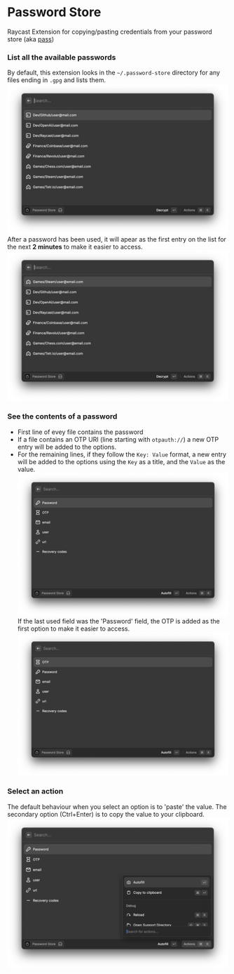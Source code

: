 # Password Store

Raycast Extension for copying/pasting credentials from your password store (aka [pass](https://passwordstore.org))

### List all the available passwords
By default, this extension looks in the `~/.password-store` directory for any files ending in `.gpg` and lists them.
![List Passwords](./assets/pass-list.png)
After a password has been used, it will apear as the first entry on the list for the next **2 minutes** to make it easier to access.
![List Passwords](./assets/pass-list-order.png)

### See the contents of a password
* First line of evey file contains the password
* If a file contains an OTP URI (line starting with `otpauth://`) a new OTP entry will be added to the options.
* For the remaining lines, if they follow the `Key: Value` format, a new entry will be added to the options using the `Key` as a title, and the `Value` as the value.
![Password Details](./assets/pass-details.png)
If the last used field was the 'Password' field, the OTP is added as the first option to make it easier to access.
![List Passwords](./assets/pass-details-order.png)

### Select an action
The default behaviour when you select an option is to 'paste' the value. The secondary option (Ctrl+Enter) is to copy the value to your clipboard.
![Password Actions](./assets/pass-actions.png)
